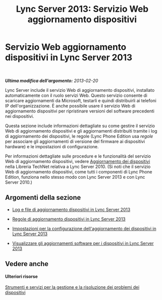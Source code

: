 ﻿---
title: 'Lync Server 2013: Servizio Web aggiornamento dispositivi'
TOCTitle: Servizio Web aggiornamento dispositivi
ms:assetid: 036f473d-a131-431f-8051-76ccadc5cfba
ms:mtpsurl: https://technet.microsoft.com/it-it/library/JJ994015(v=OCS.15)
ms:contentKeyID: 52062087
ms.date: 08/24/2015
mtps_version: v=OCS.15
ms.translationtype: HT
---

# Servizio Web aggiornamento dispositivi in Lync Server 2013

 

_**Ultima modifica dell'argomento:** 2013-02-20_

Lync Server include il servizio Web di aggiornamento dispositivi, installato automaticamente con il ruolo servizi Web. Questo servizio consente di scaricare aggiornamenti da Microsoft, testarli e quindi distribuirli ai telefoni IP dell'organizzazione. È anche possibile usare il servizio Web di aggiornamento dispositivi per ripristinare versioni del software precedenti nei dispositivi.

Questa sezione include informazioni dettagliate su come gestire il servizio Web di aggiornamento dispositivi e gli aggiornamenti distribuiti tramite i log di aggiornamento dei dispositivi, le regole (Lync Phone Edition usa *regole* per associare gli aggiornamenti di versione del firmware ai dispositivi hardware) e le impostazioni di configurazione.

Per informazioni dettagliate sulle procedure e le funzionalità del servizio Web di aggiornamento dispositivi, vedere [Aggiornamento dei dispositivi](http://technet.microsoft.com/it-it/library/gg412864\(v=ocs.14\).aspx) nella Libreria TechNet relativa a Lync Server 2010. (Si noti che il servizio Web di aggiornamento dispositivi, come tutti i componenti di Lync Phone Edition, funziona nello stesso modo con Lync Server 2013 e con Lync Server 2010.)

## Argomenti della sezione

  - [Log e file di aggiornamento dispositivi in Lync Server 2013](lync-server-2013-device-update-logs-and-files.md)

  - [Regole di aggiornamento dispositivi in Lync Server 2013](lync-server-2013-device-update-rules.md)

  - [Impostazioni per la configurazione dell'aggiornamento dei dispositivi in Lync Server 2013](lync-server-2013-device-update-configuration-settings.md)

  - [Visualizzare gli aggiornamenti software per i dispositivi in Lync Server 2013](lync-server-2013-view-software-updates-for-devices-in-your-organization.md)

## Vedere anche

#### Ulteriori risorse

[Strumenti e servizi per la gestione e la risoluzione dei problemi dei dispositivi](http://technet.microsoft.com/it-it/library/gg425800\(v=ocs.14\).aspx)

